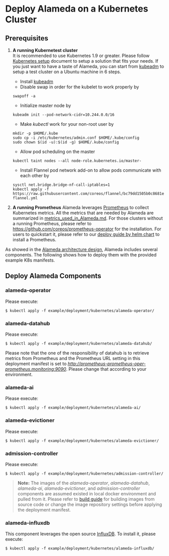 # Deploy Alameda on a Kubernetes Cluster

## Prerequisites  
1. **A running Kubernetest cluster**  
It is recommended to use Kubernetes 1.9 or greater. Please follow [Kubernetes setup](https://kubernetes.io/docs/setup/) document to setup a solution that fits your needs. If you just want to have a taste of Alameda, you can start from [kubeadm](https://kubernetes.io/docs/setup/independent/install-kubeadm/) to setup a test cluster on a Ubuntu machine in 6 steps.
    - Install [kubeadm](https://kubernetes.io/docs/setup/independent/install-kubeadm/#k8s-install-0)
    - Disable swap in order for the kubelet to work properly by
    ```
    swapoff -a
    ```
    - Initialize master node by 
    ```
    kubeadm init --pod-network-cidr=10.244.0.0/16
    ```
    - Make *kubectl* work for your non-root user by
    ```
    mkdir -p $HOME/.kube
    sudo cp -i /etc/kubernetes/admin.conf $HOME/.kube/config
    sudo chown $(id -u):$(id -g) $HOME/.kube/config
    ```
    - Allow pod scheduling on the master
    ```
    kubectl taint nodes --all node-role.kubernetes.io/master-
    ```
    - Install Flannel pod network add-on to allow pods communicate with each other by
    ```
    sysctl net.bridge.bridge-nf-call-iptables=1
    kubectl apply -f https://raw.githubusercontent.com/coreos/flannel/bc79dd1505b0c8681ece4de4c0d86c5cd2643275/Documentation/kube-flannel.yml
    ```
    
2. **A running Prometheus**
Alameda leverages [Prometheus](https://kubernetes.io/docs/tasks/debug-application-cluster/resource-usage-monitoring/#prometheus) to collect Kubernetes metrics. All the metrics that are needed by Alameda are summarized in [metrics_used_in_Alameda.md](../../../docs/metrics_used_in_Alameda.md).
For those clusters without a running Prometheus, please refer to https://github.com/coreos/prometheus-operator for the installation. For users to quickstart it, please refer to our [deploy guide by helm chart](../../../helm/README.md) to install a Prometheus.


As showed in the [Alameda architecture design](https://gitlab.prophetservice.com/ProphetStor/alameda/blob/master/design/architecture.md), Alameda includes several components. The following shows how to deploy them with the provided example K8s manifests.

## Deploy Alameda Components

### alameda-operator
Please execute:
```
$ kubectl apply -f example/deployment/kubernetes/alameda-operator/
```

### alameda-datahub
Please execute:
```
$ kubectl apply -f example/deployment/kubernetes/alameda-datahub/
```
Please note that the one of the responsibility of datahub is to retrieve metrics from Prometheus and the Prometheus URL setting in this deployment manifest is set to _http://prometheus-prometheus-oper-prometheus.monitoring:9090_. Please change that according to your environment.

### alameda-ai
Please execute:
```
$ kubectl apply -f example/deployment/kubernetes/alameda-ai/
```

### alameda-evictioner
Please execute:
```
$ kubectl apply -f example/deployment/kubernetes/alameda-evictioner/
```

### admission-controller
Please execute:
```
$ kubectl apply -f example/deployment/kubernetes/admission-controller/
```

> **Note:** The images of the _alameda-operator_, _alameda-datahub_, _alameda-ai_, _alameda-evictioner_, and _admission-controller_ components are assumed existed in local docker environment and pulled from it. Please refer to [build guide](../docs/build.md) for building images from source code or change the image repository settings before applying the deployment manifest.

### alameda-influxdb
This component leverages the open source [InfluxDB](https://github.com/influxdata/influxdb). To install it, please execute:
```
$ kubectl apply -f example/deployment/kubernetes/alameda-influxdb/
```